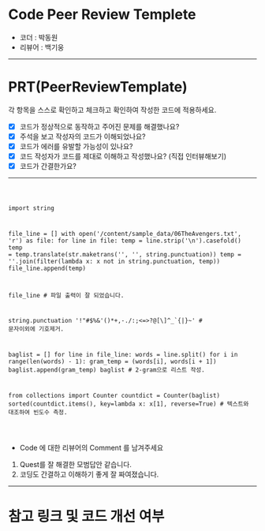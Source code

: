# Code Peer Review Templete

- 코더 : 박동원
- 리뷰어 : 백기웅

---

# PRT(PeerReviewTemplate)

각 항목을 스스로 확인하고 체크하고 확인하여 작성한 코드에 적용하세요.

- [x] 코드가 정상적으로 동작하고 주어진 문제를 해결했나요?
- [x] 주석을 보고 작성자의 코드가 이해되었나요?
- [x] 코드가 에러를 유발할 가능성이 있나요?
- [x] 코드 작성자가 코드를 제대로 이해하고 작성했나요? (직접 인터뷰해보기)
- [x] 코드가 간결한가요?

---
<code>
  
import string

file_line = []
with open('/content/sample_data/06TheAvengers.txt', 'r') as file:
  for line in file:
    temp = line.strip('\n').casefold()
    temp = temp.translate(str.maketrans('', '', string.punctuation))
    temp = ''.join(filter(lambda x: x not in string.punctuation, temp))
    file_line.append(temp)
  
file_line  # 파일 출력이 잘 되었습니다.

string.punctuation
'!"#$%&\'()*+,-./:;<=>?@[\\]^_`{|}~'  # 문자이외에 기호제거.

baglist = []
for line in file_line:
  words = line.split()
  for i in range(len(words) - 1):
    gram_temp = (words[i], words[i + 1])
    baglist.append(gram_temp)
baglist  # 2-gram으로 리스트 작성.

from collections import Counter
countdict = Counter(baglist)
sorted(countdict.items(), key=lambda x: x[1], reverse=True)  # 텍스트와 대조하여 빈도수 측정. 
  
  </code>
  
   - Code 에 대한 리뷰어의 Comment 를 남겨주세요

1. Quest를 잘 해결한 모범답안 같습니다.
2. 코딩도 간결하고 이해하기 좋게 잘 짜여졌습니다.
---

# 참고 링크 및 코드 개선 여부
